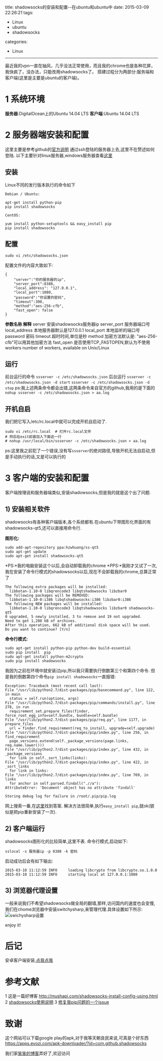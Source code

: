 title: shadowsocks的安装和配置--在ubuntu和ubuntu中
date: 2015-03-09 22:26:21
tags:
- Linux
- ubuntu
- shadowsocks

categories:
- Linux
---
最近我的vpn一直在抽风，几乎没法正常使用，而且我的chrome也是各种花屏，我快疯了，没办法，只能改用shadowsocks了。
搭建过程分为两部分:服务端和客户端(这里是主要是ubuntu的客户端)。
<!-- more -->
# 1 系统环境
**服务器**:DigitalOcean上的Ubuntu 14.04 LTS
**客户端**:Ubuntu 14.04 LTS

# 2 服务器端安装和配置
这里主要是参考github的[官方说明](https://github.com/shadowsocks/shadowsocks/wiki/Shadowsocks-%E4%BD%BF%E7%94%A8%E8%AF%B4%E6%98%8E)
通过ssh登陆的服务器上去,这里不在赘述如何登陆.
以下主要针对linux服务器,windows服务器查看[这里](https://github.com/shadowsocks/shadowsocks/wiki/Install-Shadowsocks-Server-on-Windows)
## 安装
Linux不同的发行版本执行的命令如下
```
Debian / Ubuntu:

apt-get install python-pip
pip install shadowsocks

CentOS:

yum install python-setuptools && easy_install pip
pip install shadowsocks
```

## 配置
```
sudo vi /etc/shadowsocks.json
```
配置文件的内容大致如下:
```
{
    "server":"你的服务器的ip",
    "server_port":8388,
    "local_address": "127.0.0.1",
    "local_port":1080,
    "password":"你设置的密码",
    "timeout":300,
    "method":"aes-256-cfb",
    "fast_open": false
}
```
**参数名称       解释**
server         安装shadowsocks服务器ip
server_port    服务器端口号
local_address  本地服务器默认是127.0.0.1
local_port     本地监听的端口号
password       密码
timeout        超时时间,单位是秒
method         加密方法默认是: "aes-256-cfb"可以用其他加密方法
fast_open      是否使用TCP_FASTOPEN,默认为不使用
workers        number of workers, available on Unix/Linux

## 运行
前台运行的命令
`ssserver -c /etc/shadowsocks.json`
后台运行
`ssserver -c /etc/shadowsocks.json -d start`
`ssserver -c /etc/shadowsocks.json -d stop`
ps:我上述两条命令都会出错,这两条命令来自官方的github,我用的是下面的
`nohup ssserver -c /etc/shadowsocks.json > aa.log`

## 开机自启
我们把它写入/etc/rc.local中就可以完成开机自启动了.
```
sudo vi /etc/rc.local  # 打开rc.local文件
# 然后在exit前面加入下面这一行
# nohup /usr/local/bin/ssserver -c /etc/shadowsocks.json > aa.log
```
ps:这里我之前犯了一个错误,没有写`ssserver`的绝对路径,导致开机无法自启动,但是手动执行的话,又是可以执行的
# 3 客户端的安装和配置
客户端按理说和服务器端类似,安装shadowsocks,但是我的就是这个出了问题.
## 1) 安装相关软件
shadowsocks有各种客户端版本,各个系统都有.在ubuntu下带图形化界面的有shadowsocks-qt5,还可以直接用命令行.

**图形化:**
```
sudo add-apt-repository ppa:hzwhuang/ss-qt5
sudo apt-get update
sudo apt-get install shadowsocks-qt5
```
*PS:*我的电脑安装这个以后,会自动卸载我的chrome
*PPS:*我刚才又试了一次,我在安装了命令行模式的shadowsocks以后,现在不会卸载我的chrome,总算正常了
```
The following extra packages will be installed:
  libbotan-1.10-0 libqrencode3 libqtshadowsocks libzbar0
The following packages will be REMOVED:
  libbotan-1.10-0:i386 libqtshadowsocks:i386 libzbar0:i386
The following NEW packages will be installed:
  libbotan-1.10-0 libqrencode3 libqtshadowsocks libzbar0 shadowsocks-qt5
0 upgraded, 5 newly installed, 3 to remove and 19 not upgraded.
Need to get 1,280 kB of archives.
After this operation, 662 kB of additional disk space will be used.
Do you want to continue? [Y/n] 
```

**命令行模式:**
```
sudo apt-get install python-pip python-dev build-essential 
sudo pip install  pip
sudo apt-get install python-m2crypto
sudo pip install shadowsocks
```
我因为之前在环境中就安装过pip,所以我只需要执行倒数第三个和第四个命令.
但是我的倒数第四个命令`pip install shadowsocks`一直报错:
```
Exception: Traceback (most recent call last):
File "/usr/lib/python2.7/dist-packages/pip/basecommand.py", line 122, in main
  status = self.run(options, args)
File "/usr/lib/python2.7/dist-packages/pip/commands/install.py", line 278, in run
  requirement_set.prepare_files(finder, force_root_egg_info=self.bundle, bundle=self.bundle) 
File "/usr/lib/python2.7/dist-packages/pip/req.py", line 1177, in prepare_files 
  url = finder.find_requirement(req_to_install, upgrade=self.upgrade) 
File "/usr/lib/python2.7/dist-packages/pip/index.py", line 256, in find_requirement
  page_versions.extend(self._package_versions(page.links, req.name.lower())) 
File "/usr/lib/python2.7/dist-packages/pip/index.py", line 432, in _package_versions 
  for link in self._sort_links(links): 
File "/usr/lib/python2.7/dist-packages/pip/index.py", line 422, in _sort_links 
  for link in links: 
File "/usr/lib/python2.7/dist-packages/pip/index.py", line 769, in links 
  for anchor in self.parsed.findall(".//a"):
AttributeError: 'Document' object has no attribute 'findall'

Storing debug log for failure in /root/.pip/pip.log
```
网上搜索一番,在[这里](https://github.com/pypa/pip/issues/1742)找到答案.
解决方法很简单,执行`easy_install pip`,就ok(貌似是把pip重新安装了一次).

## 2) 客户端运行
shadowsocks图形化的比较简单,这里不表.
命令行模式,启动如下:
```
sslocal -s 服务器ip -p 8388 -k 密码
```
启动成功后会有如下输出:
```
2015-03-10 11:12:59 INFO     loading libcrypto from libcrypto.so.1.0.0
2015-03-10 11:12:59 INFO     starting local at 127.0.0.1:1080
```

## 3) 浏览器代理设置
一般来说我们不希望shadowsocks做全局的翻墙,那样,访问国内的速度也会变慢,我们在chome浏览器中安装switchysharp,来管理代理.具体设置如下所示:
![swichysharp设置](https://ww3.sinaimg.cn/large/692869a3gw1eq0k16t5ejj20ne0ihmzh.jpg)


enjoy it!

# 后记

安卓客户端安装,[点我点我](https://apps.evozi.com/apk-downloader/?id=com.github.shadowsocks)

# 参考文献
1 这是一篇好博客 <http://mushapi.com/shadowsocks-install-config-using.html>
2 [shadowsocks使用说明](https://github.com/shadowsocks/shadowsocks/wiki/Shadowsocks-%E4%BD%BF%E7%94%A8%E8%AF%B4%E6%98%8E)
3 [修复我pip问题的一个issue](https://github.com/pypa/pip/issues/1742)

# 致谢
这个网站可以下载google play的apk,对于我等天朝良民来说,可真是个好东西
<https://apps.evozi.com/apk-downloader/?id=com.github.shadowsocks>

我们家[笨笨的博客](http://huirong.github.io)弄好了,欢迎访问
